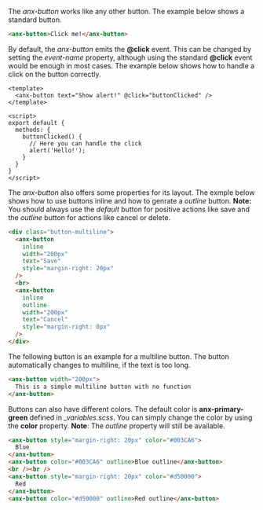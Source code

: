 The *anx-button* works like any other button. The example below shows a standard button.

```html
<anx-button>Click me!</anx-button>
```

By default, the *anx-button* emits the **@click** event. This can be changed by setting the *event-name* property, although using the standard **@click** event would be enough in most cases. The example below shows how to handle a click on the button correctly.

```vue
<template>
  <anx-button text="Show alert!" @click="buttonClicked" />
</template>

<script>
export default {
  methods: {
    buttonClicked() {
      // Here you can handle the click
      alert('Hello!');
    }
  }
}
</script>
```

The *anx-button* also offers some properties for its layout. The exmple below shows how to use buttons inline and how to genrate a *outline* button. **Note:** You should always use the *default* button for positive actions like save and the *outline* button for actions like cancel or delete.

```html
<div class="button-multiline">
  <anx-button
    inline
    width="200px"
    text="Save"
    style="margin-right: 20px"
  />
  <br>
  <anx-button
    inline
    outline
    width="200px"
    text="Cancel"
    style="margin-right: 0px"
  />
</div>
```

The following button is an example for a multiline button. The button automatically changes to multiline, if the text is too long.

```html
<anx-button width="200px">
  This is a simple multiline button with no function
</anx-button>
```

Buttons can also have different colors. The default color is **anx-primary-green** defined in *_variables.scss*. You can simply change the color by using the **color** property. **Note**: The *outline* property will still be available.

```html
<anx-button style="margin-right: 20px" color="#003CA6">
  Blue
</anx-button>
<anx-button color="#003CA6" outline>Blue outline</anx-button>
<br /><br />
<anx-button style="margin-right: 20px" color="#d50000">
  Red
</anx-button>
<anx-button color="#d50000" outline>Red outline</anx-button>
```


